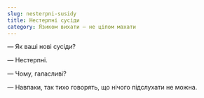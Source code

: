 ```yaml
---
slug: nesterpni-susidy
title: Нестерпні сусіди
category: Язиком вихати — не ціпом махати
---
```

— Як ваші нові сусіди?

— Нестерпні.

— Чому, галасливі?

— Навпаки, так тихо говорять, що нічого підслухати не можна.
